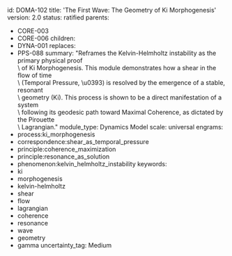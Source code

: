 id: DOMA-102
title: 'The First Wave: The Geometry of Ki Morphogenesis'
version: 2.0
status: ratified
parents:
- CORE-003
- CORE-006
children:
- DYNA-001
replaces:
- PPS-088
summary: "Reframes the Kelvin-Helmholtz instability as the primary physical proof\
  \ of Ki Morphogenesis. This module demonstrates how a shear in the flow of time\
  \ (Temporal Pressure, \u0393) is resolved by the emergence of a stable, resonant\
  \ geometry (Ki). This process is shown to be a direct manifestation of a system\
  \ following its geodesic path toward Maximal Coherence, as dictated by the Pirouette\
  \ Lagrangian."
module_type: Dynamics Model
scale: universal
engrams:
- process:ki_morphogenesis
- correspondence:shear_as_temporal_pressure
- principle:coherence_maximization
- principle:resonance_as_solution
- phenomenon:kelvin_helmholtz_instability
keywords:
- ki
- morphogenesis
- kelvin-helmholtz
- shear
- flow
- lagrangian
- coherence
- resonance
- wave
- geometry
- gamma
uncertainty_tag: Medium